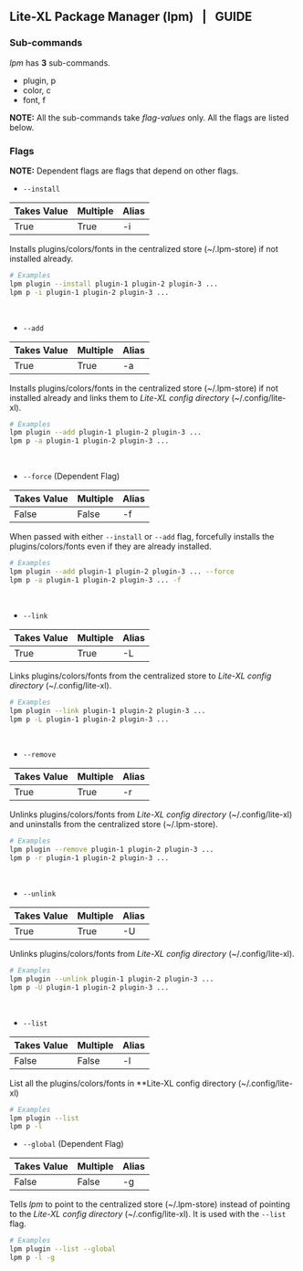 ## Lite-XL Package Manager (lpm) &nbsp; | &nbsp; GUIDE

### Sub-commands

*lpm* has **3** sub-commands.
- plugin, p
- color, c
- font, f

**NOTE:** All the sub-commands take *flag-values* only. All the flags are listed below.

### Flags

**NOTE:** Dependent flags are flags that depend on other flags.

- `--install`

| Takes Value | Multiple | Alias |
| ----------- | -------- | ----- |
| True        | True     | -i    |

Installs plugins/colors/fonts in the centralized store (~/.lpm-store) if not installed already.

```bash
# Examples
lpm plugin --install plugin-1 plugin-2 plugin-3 ...
lpm p -i plugin-1 plugin-2 plugin-3 ...
```

<br>

- `--add`

| Takes Value | Multiple | Alias |
| ----------- | -------- | ----- |
| True        | True     | -a    |

Installs plugins/colors/fonts in the centralized store (~/.lpm-store) if not installed already and links them to *Lite-XL config directory* (~/.config/lite-xl).

```bash
# Examples
lpm plugin --add plugin-1 plugin-2 plugin-3 ...
lpm p -a plugin-1 plugin-2 plugin-3 ...
```
<br>

- `--force` (Dependent Flag)

| Takes Value | Multiple | Alias |
| ----------- | -------- | ----- |
| False       | False    | -f    |

When passed with either `--install` or `--add` flag, forcefully installs the plugins/colors/fonts even if they are already installed.

```bash
# Examples
lpm plugin --add plugin-1 plugin-2 plugin-3 ... --force
lpm p -a plugin-1 plugin-2 plugin-3 ... -f
```
<br>

- `--link`

| Takes Value | Multiple | Alias |
| ----------- | -------- | ----- |
| True        | True     | -L    |

Links plugins/colors/fonts from the centralized store to *Lite-XL config directory* (~/.config/lite-xl).

```bash
# Examples
lpm plugin --link plugin-1 plugin-2 plugin-3 ...
lpm p -L plugin-1 plugin-2 plugin-3 ...
```

<br>

- `--remove`

| Takes Value | Multiple | Alias |
| ----------- | -------- | ----- |
| True        | True     | -r    |

Unlinks plugins/colors/fonts from *Lite-XL config directory* (~/.config/lite-xl) and uninstalls from the centralized store (~/.lpm-store).

```bash
# Examples
lpm plugin --remove plugin-1 plugin-2 plugin-3 ...
lpm p -r plugin-1 plugin-2 plugin-3 ...
```

<br>

- `--unlink`

| Takes Value | Multiple | Alias |
| ----------- | -------- | ----- |
| True        | True     | -U    |

Unlinks plugins/colors/fonts from *Lite-XL config directory* (~/.config/lite-xl).

```bash
# Examples
lpm plugin --unlink plugin-1 plugin-2 plugin-3 ...
lpm p -U plugin-1 plugin-2 plugin-3 ...
```

<br>

- `--list`

| Takes Value | Multiple | Alias |
| ----------- | -------- | ----- |
| False       | False    | -l    |

List all the plugins/colors/fonts in **Lite-XL config directory (~/.config/lite-xl)

```bash
# Examples
lpm plugin --list
lpm p -l
```

- `--global` (Dependent Flag)

| Takes Value | Multiple | Alias |
| ----------- | -------- | ----- |
| False       | False    | -g    |

Tells *lpm* to point to the centralized store (~/.lpm-store) instead of pointing to the *Lite-XL config directory* (~/.config/lite-xl). It is used with the `--list` flag.

```bash
# Examples
lpm plugin --list --global
lpm p -l -g
```
